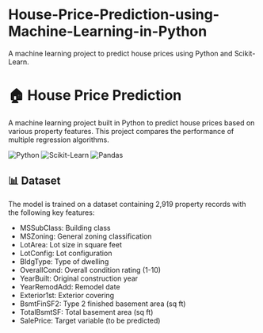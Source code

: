 # House-Price-Prediction-using-Machine-Learning-in-Python
A machine learning project to predict house prices using Python and Scikit-Learn.

# 🏠 House Price Prediction

A machine learning project built in Python to predict house prices based on various property features. This project compares the performance of multiple regression algorithms.

![Python](https://img.shields.io/badge/Python-3.10%2B-blue) ![Scikit-Learn](https://img.shields.io/badge/Scikit--Learn-1.2.0-orange) ![Pandas](https://img.shields.io/badge/Pandas-2.0-green)

## 📊 Dataset

The model is trained on a dataset containing 2,919 property records with the following key features:
- MSSubClass: Building class
- MSZoning: General zoning classification
- LotArea: Lot size in square feet
- LotConfig: Lot configuration
- BldgType: Type of dwelling
- OverallCond: Overall condition rating (1-10)
- YearBuilt: Original construction year
- YearRemodAdd: Remodel date
- Exterior1st: Exterior covering
- BsmtFinSF2: Type 2 finished basement area (sq ft)
- TotalBsmtSF: Total basement area (sq ft)
- SalePrice: Target variable (to be predicted)



